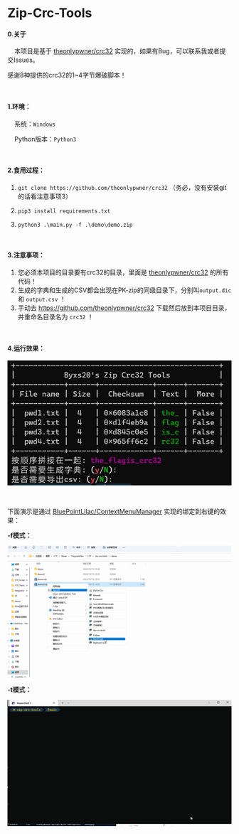 # Zip-Crc-Tools

#### 0.关于

&nbsp;&nbsp;&nbsp;&nbsp;本项目是基于 [theonlypwner/crc32](https://github.com/theonlypwner/crc32) 实现的，如果有Bug，可以联系我或者提交Issues。

感谢8神提供的crc32的1~4字节爆破脚本！

<br>

#### 1.环境：

&nbsp;&nbsp;&nbsp;&nbsp;系统：`Windows`

&nbsp;&nbsp;&nbsp;&nbsp;Python版本：`Python3`

<br>

#### 2.食用过程：

1. `git clone https://github.com/theonlypwner/crc32` （务必，没有安装git的话看注意事项3）

2. `pip3 install requirements.txt`

3. `python3 .\main.py -f .\demo\demo.zip`

<br>

#### 3.注意事项：

1. 您必须本项目的目录要有crc32的目录，里面是 [theonlypwner/crc32](https://github.com/theonlypwner/crc32) 的所有代码！
2. 生成的字典和生成的CSV都会出现在PK-zip的同级目录下，分别叫`output.dic` 和 `output.csv` ！
3. 手动去 https://github.com/theonlypwner/crc32 下载然后放到本项目目录，并重命名目录名为 `crc32` ！

<br>

#### 4.运行效果：

![](images/image.png)

<br>

下面演示是通过 [BluePointLilac/ContextMenuManager](https://github.com/BluePointLilac/ContextMenuManager) 实现的绑定到右键的效果：

**-f模式：**

![](images/image.gif)

**-t模式：**

![](images/image2.gif)
